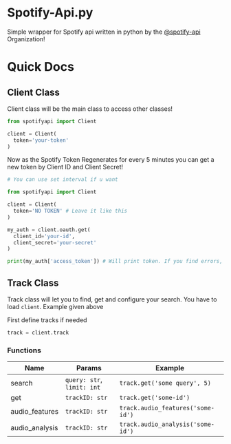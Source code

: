 # Spotify-Api.py

Simple wrapper for Spotify api written in python by the [@spotify-api](https://github.com/spotify-api) Organization!


# Quick Docs

## Client Class

Client class will be the main class to access other classes!

```py
from spotifyapi import Client

client = Client(
  token='your-token'
)
```

Now as the Spotify Token Regenerates for every 5 minutes you can get a new token by Client ID and Client Secret!

```py
# You can use set interval if u want

from spotifyapi import Client

client = Client(
  token='NO TOKEN' # Leave it like this
)

my_auth = client.oauth.get(
  client_id='your-id',
  client_secret='your-secret'
)

print(my_auth['access_token']) # Will print token. If you find errors, you can create an issue in Github repo
```

## Track Class 
Track class will let you to find, get and configure your search. You have to load `client`. Example given above 

First define tracks if needed
```py
track = client.track
```

### Functions

| Name           | Params                     | Example                           |
|----------------|----------------------------|-----------------------------------|
| search         | `query: str`, `limit: int` | `track.get('some query', 5)`      |
| get            | `trackID: str`             | `track.get('some-id')`            |
| audio_features | `trackID: str`             | `track.audio_features('some-id')` |
| audio_analysis | `trackID: str`             | `track.audio_analysis('some-id')` |
